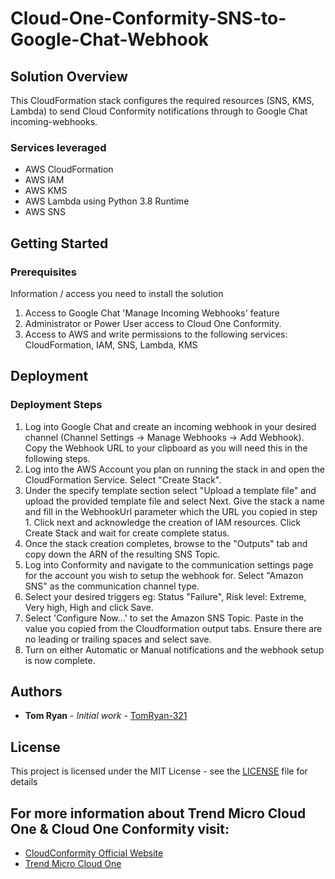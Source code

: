 # Cloud-One-Conformity-SNS-to-Google-Chat-Webhook
## Solution Overview

This CloudFormation stack configures the required resources (SNS, KMS, Lambda) to send Cloud Conformity notifications through to Google Chat incoming-webhooks.

### Services leveraged
- AWS CloudFormation
- AWS IAM
- AWS KMS
- AWS Lambda using Python 3.8 Runtime
- AWS SNS

## Getting Started

### Prerequisites

Information / access you need to install the solution

  1. Access to Google Chat 'Manage Incoming Webhooks' feature
  2. Administrator or Power User access to Cloud One Conformity.
  3. Access to AWS and write permissions to the following services: CloudFormation, IAM, SNS, Lambda, KMS

## Deployment

### Deployment Steps
  1. Log into Google Chat and create an incoming webhook in your desired channel (Channel Settings -> Manage Webhooks -> Add Webhook). Copy the Webhook URL to your clipboard as you will need this in the following steps. 
  2. Log into the AWS Account you plan on running the stack in and open the CloudFormation Service. Select "Create Stack".
  3. Under the specify template section select "Upload a template file" and upload the provided template file and select Next. Give the stack a name and fill in the WebhookUrl parameter which the URL you copied in step 1. Click next and acknowledge the creation of IAM resources. Click Create Stack and wait for create complete status.
  4. Once the stack creation completes, browse to the "Outputs" tab and copy down the ARN of the resulting SNS Topic.
  5. Log into Conformity and navigate to the communication settings page for the account you wish to setup the webhook for. Select "Amazon SNS" as the communication channel type.
  6. Select your desired triggers eg: Status "Failure", Risk level: Extreme, Very high, High and click Save.
  7. Select 'Configure Now...' to set the Amazon SNS Topic. Paste in the value you copied from the Cloudformation output tabs. Ensure there are no leading or trailing spaces and select save.
  8. Turn on either Automatic or Manual notifications and the webhook setup is now complete.

## Authors

* **Tom Ryan** - *Initial work* - [TomRyan-321](https://github.com/TomRyan-321)

## License

This project is licensed under the MIT License - see the [LICENSE](LICENSE) file for details

## For more information about Trend Micro Cloud One & Cloud One Conformity visit:

* [CloudConformity Official Website](https://www.cloudconformity.com)
* [Trend Micro Cloud One](https://www.trendmicro.com/en_us/business/products/hybrid-cloud.html)
